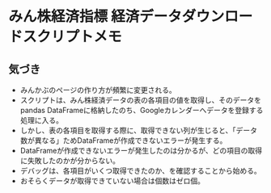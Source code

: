 # みん株経済指標 経済データダウンロードスクリプトメモ

## 気づき
- みんかぶのページの作り方が頻繁に変更される。
- スクリプトは、みん株経済データの表の各項目の値を取得し、そのデータをpandas DataFrameに格納したのち、Googleカレンダーへデータを登録する処理に入る。
- しかし、表の各項目を取得する際に、取得できない列が生じると、「データ数が異なる」ためDataFrameが作成できないエラーが発生する。
- DataFrameが作成できないエラーが発生したのは分かるが、どの項目の取得に失敗したのかが分からない。
- デバッグは、各項目がいくつ取得できたのか、を確認することから始める。
- おそらくデータが取得できていない場合は個数はゼロ個。